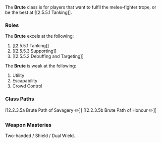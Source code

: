 The **Brute** class is for players that want to fulfil the melee-fighter trope, or be the best at [[2.5.5.1 Tanking]].

### Roles
The **Brute** excels at the following:
1. [[2.5.5.1 Tanking]]
2. [[2.5.5.3 Supporting]]
3. [[2.5.5.2 Debuffing and Targeting]]

The **Brute** is weak at the following:
1. Utility
2. Escapability
3. Crowd Control

### Class Paths
[[2.2.3.5a Brute Path of Savagery ✏️]]
[[2.2.3.5b Brute Path of Honour ✏️]]

### Weapon Masteries
Two-handed / Shield / Dual Wield.